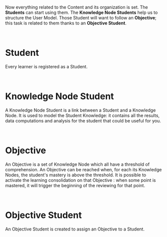 Now everything related to the Content and its organization is set. The **Students** can start using them. The **Knowledge Node Students** help us to structure the User Model.
Those Student will want to follow an **Objective**; this task is related to them thanks to an **Objective Student**.

<br/>

# Student

Every learner is registered as a Student.

<br/>

# Knowledge Node Student

A Knowledge Node Student is a link between a Student and a Knowledge Node. It is used to model the Student Knowledge: it contains all the results, data computations and analysis for the student that could be useful for you.

<br/>

# Objective

An Objective is a set of Knowledge Node which all have a threshold of comprehension. An Objective can be reached when, for each its Knowledge Nodes, the student's mastery is above the threshold.
It is possible to activate the learning consolidation on that Objective : when some point is mastered, it will trigger the beginning of the reviewing for that point.

<br/>

# Objective Student

An Objective Student is created to assign an Objective to a Student.

